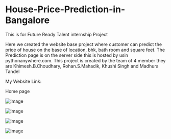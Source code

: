 # House-Price-Prediction-in-Bangalore
This is for Future Ready Talent internship Project

Here we created the website base project where customer can predict the price of house on the base of location, bhk, bath room and square feet. The Prediction page is on the server side this is hosted by usin pythonanywhere.com.
This project is created by the team of 4 member they are Khimesh.B.Choudhary, Rohan.S.Mahadik, Khushi Singh and Madhura Tandel

My Website Link: 

Home page

![image](https://github.com/KhimeshChoudhary/House-Price-Prediction-in-Bangalore/assets/133648905/c91c2b65-1cd6-4fb2-baa9-a9c10def0b95)

![image](https://github.com/KhimeshChoudhary/House-Price-Prediction-in-Bangalore/assets/133648905/0d4eec59-823f-4642-9ecd-ddf83167b050)

![image](https://github.com/KhimeshChoudhary/House-Price-Prediction-in-Bangalore/assets/133648905/49080669-77d2-4cff-bdbe-5874bd22f412)

![image](https://github.com/KhimeshChoudhary/House-Price-Prediction-in-Bangalore/assets/133648905/fe0d342c-b239-4d87-96c3-ceebb9bab460)




